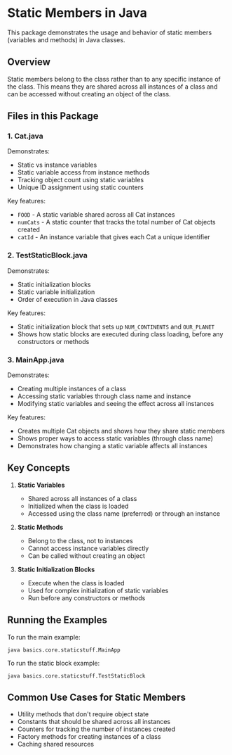# Static Members in Java

This package demonstrates the usage and behavior of static members (variables and methods) in Java classes.

## Overview

Static members belong to the class rather than to any specific instance of the class. This means they are shared across all instances of a class and can be accessed without creating an object of the class.

## Files in this Package

### 1. Cat.java
Demonstrates:
- Static vs instance variables
- Static variable access from instance methods
- Tracking object count using static variables
- Unique ID assignment using static counters

Key features:
- `FOOD` - A static variable shared across all Cat instances
- `numCats` - A static counter that tracks the total number of Cat objects created
- `catId` - An instance variable that gives each Cat a unique identifier

### 2. TestStaticBlock.java
Demonstrates:
- Static initialization blocks
- Static variable initialization
- Order of execution in Java classes

Key features:
- Static initialization block that sets up `NUM_CONTINENTS` and `OUR_PLANET`
- Shows how static blocks are executed during class loading, before any constructors or methods

### 3. MainApp.java
Demonstrates:
- Creating multiple instances of a class
- Accessing static variables through class name and instance
- Modifying static variables and seeing the effect across all instances

Key features:
- Creates multiple Cat objects and shows how they share static members
- Shows proper ways to access static variables (through class name)
- Demonstrates how changing a static variable affects all instances

## Key Concepts

1. **Static Variables**
   - Shared across all instances of a class
   - Initialized when the class is loaded
   - Accessed using the class name (preferred) or through an instance

2. **Static Methods**
   - Belong to the class, not to instances
   - Cannot access instance variables directly
   - Can be called without creating an object

3. **Static Initialization Blocks**
   - Execute when the class is loaded
   - Used for complex initialization of static variables
   - Run before any constructors or methods

## Running the Examples

To run the main example:
```
java basics.core.staticstuff.MainApp
```

To run the static block example:
```
java basics.core.staticstuff.TestStaticBlock
```

## Common Use Cases for Static Members

- Utility methods that don't require object state
- Constants that should be shared across all instances
- Counters for tracking the number of instances created
- Factory methods for creating instances of a class
- Caching shared resources
